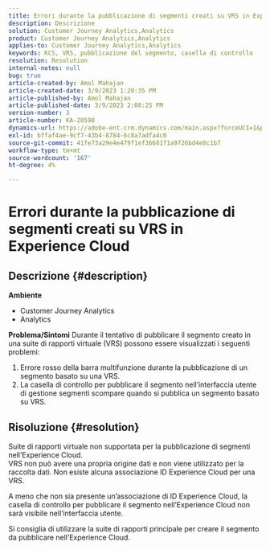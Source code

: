 ```yaml
---
title: Errori durante la pubblicazione di segmenti creati su VRS in Experience Cloud
description: Descrizione
solution: Customer Journey Analytics,Analytics
product: Customer Journey Analytics,Analytics
applies-to: Customer Journey Analytics,Analytics
keywords: KCS, VRS, pubblicazione del segmento, casella di controllo
resolution: Resolution
internal-notes: null
bug: true
article-created-by: Amol Mahajan
article-created-date: 3/9/2023 1:20:35 PM
article-published-by: Amol Mahajan
article-published-date: 3/9/2023 2:08:25 PM
version-number: 3
article-number: KA-20598
dynamics-url: https://adobe-ent.crm.dynamics.com/main.aspx?forceUCI=1&pagetype=entityrecord&etn=knowledgearticle&id=145d5d2a-7dbe-ed11-83ff-6045bd006704
exl-id: bffaf4ae-9cf7-43b4-8784-6c8a7adfa4c0
source-git-commit: 41fe73a29e4e479f1ef3668171a9726bd4e8c1b7
workflow-type: tm+mt
source-wordcount: '167'
ht-degree: 4%

---
```


# Errori durante la pubblicazione di segmenti creati su VRS in Experience Cloud

## Descrizione {#description}

<b>Ambiente</b>
- Customer Journey Analytics
- Analytics



<b>Problema/Sintomi</b>
Durante il tentativo di pubblicare il segmento creato in una suite di rapporti virtuale (VRS) possono essere visualizzati i seguenti problemi:

1. Errore rosso della barra multifunzione durante la pubblicazione di un segmento basato su una VRS.
2. La casella di controllo per pubblicare il segmento nell’interfaccia utente di gestione segmenti scompare quando si pubblica un segmento basato su VRS.



## Risoluzione {#resolution}

Suite di rapporti virtuale non supportata per la pubblicazione di segmenti nell’Experience Cloud.<br>
VRS non può avere una propria origine dati e non viene utilizzato per la raccolta dati. Non esiste alcuna associazione ID Experience Cloud per una VRS.

A meno che non sia presente un’associazione di ID Experience Cloud, la casella di controllo per pubblicare il segmento nell’Experience Cloud non sarà visibile nell’interfaccia utente.

Si consiglia di utilizzare la suite di rapporti principale per creare il segmento da pubblicare nell’Experience Cloud.
